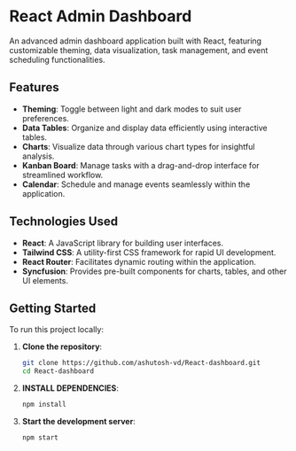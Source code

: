 # React Admin Dashboard

An advanced admin dashboard application built with React, featuring customizable theming, data visualization, task management, and event scheduling functionalities.

## Features

- **Theming**: Toggle between light and dark modes to suit user preferences.
- **Data Tables**: Organize and display data efficiently using interactive tables.
- **Charts**: Visualize data through various chart types for insightful analysis.
- **Kanban Board**: Manage tasks with a drag-and-drop interface for streamlined workflow.
- **Calendar**: Schedule and manage events seamlessly within the application.

## Technologies Used

- **React**: A JavaScript library for building user interfaces.
- **Tailwind CSS**: A utility-first CSS framework for rapid UI development.
- **React Router**: Facilitates dynamic routing within the application.
- **Syncfusion**: Provides pre-built components for charts, tables, and other UI elements.

## Getting Started

To run this project locally:

1. **Clone the repository**:
   ```bash
   git clone https://github.com/ashutosh-vd/React-dashboard.git
   cd React-dashboard
2. **INSTALL DEPENDENCIES**:
   ```bash
   npm install
3. **Start the development server**:
   ```bash
   npm start
